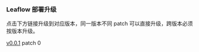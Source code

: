 ### Leaflow 部署升级

点击下方链接升级到对应版本，同一版本不同 patch 可以直接升级，跨版本必须按版本升级。

[v0.0.1](https://leaflow.net/apply?url=https%3A%2F%2Fraw.githubusercontent.com%2FStealthIM%2FDeploys%2Frefs%2Fheads%2Fmain%2Fleaflow.net%2Fdiff_v0.0.1.yml) patch 0
